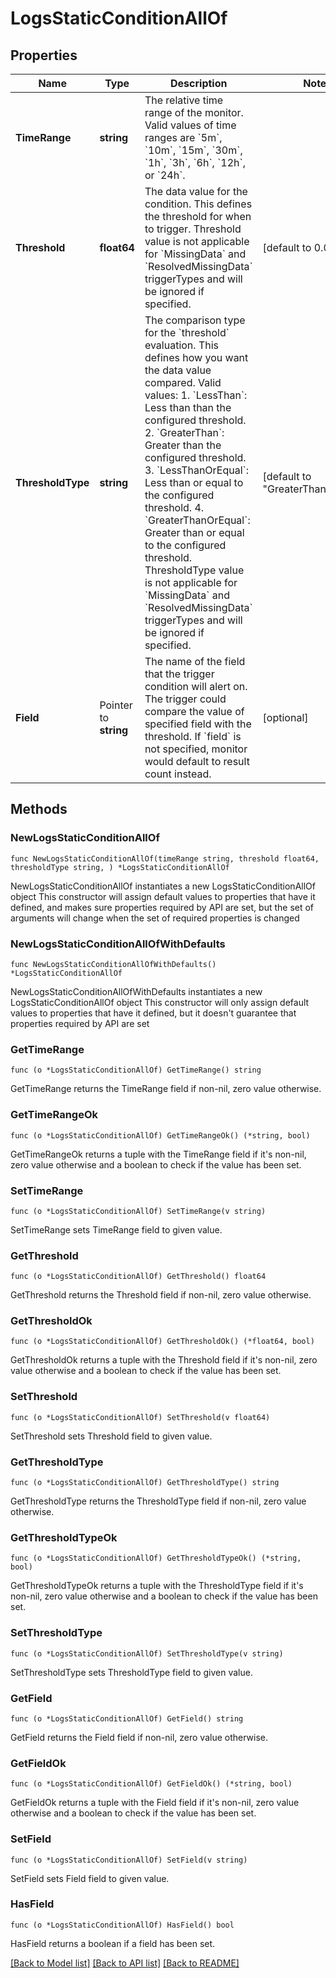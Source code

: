 # LogsStaticConditionAllOf

## Properties

Name | Type | Description | Notes
------------ | ------------- | ------------- | -------------
**TimeRange** | **string** | The relative time range of the monitor. Valid values of time ranges are &#x60;5m&#x60;, &#x60;10m&#x60;, &#x60;15m&#x60;, &#x60;30m&#x60;, &#x60;1h&#x60;, &#x60;3h&#x60;, &#x60;6h&#x60;, &#x60;12h&#x60;, or &#x60;24h&#x60;. | 
**Threshold** | **float64** | The data value for the condition. This defines the threshold for when to trigger. Threshold value is not applicable for &#x60;MissingData&#x60; and &#x60;ResolvedMissingData&#x60; triggerTypes and will be ignored if specified. | [default to 0.0]
**ThresholdType** | **string** | The comparison type for the &#x60;threshold&#x60; evaluation. This defines how you want the data value compared. Valid values:   1. &#x60;LessThan&#x60;: Less than than the configured threshold.   2. &#x60;GreaterThan&#x60;: Greater than the configured threshold.   3. &#x60;LessThanOrEqual&#x60;: Less than or equal to the configured threshold.   4. &#x60;GreaterThanOrEqual&#x60;: Greater than or equal to the configured threshold. ThresholdType value is not applicable for &#x60;MissingData&#x60; and &#x60;ResolvedMissingData&#x60; triggerTypes and will be ignored if specified. | [default to "GreaterThanOrEqual"]
**Field** | Pointer to **string** | The name of the field that the trigger condition will alert on. The trigger could compare the value of specified field with the threshold. If &#x60;field&#x60; is not specified, monitor would default to result count instead. | [optional] 

## Methods

### NewLogsStaticConditionAllOf

`func NewLogsStaticConditionAllOf(timeRange string, threshold float64, thresholdType string, ) *LogsStaticConditionAllOf`

NewLogsStaticConditionAllOf instantiates a new LogsStaticConditionAllOf object
This constructor will assign default values to properties that have it defined,
and makes sure properties required by API are set, but the set of arguments
will change when the set of required properties is changed

### NewLogsStaticConditionAllOfWithDefaults

`func NewLogsStaticConditionAllOfWithDefaults() *LogsStaticConditionAllOf`

NewLogsStaticConditionAllOfWithDefaults instantiates a new LogsStaticConditionAllOf object
This constructor will only assign default values to properties that have it defined,
but it doesn't guarantee that properties required by API are set

### GetTimeRange

`func (o *LogsStaticConditionAllOf) GetTimeRange() string`

GetTimeRange returns the TimeRange field if non-nil, zero value otherwise.

### GetTimeRangeOk

`func (o *LogsStaticConditionAllOf) GetTimeRangeOk() (*string, bool)`

GetTimeRangeOk returns a tuple with the TimeRange field if it's non-nil, zero value otherwise
and a boolean to check if the value has been set.

### SetTimeRange

`func (o *LogsStaticConditionAllOf) SetTimeRange(v string)`

SetTimeRange sets TimeRange field to given value.


### GetThreshold

`func (o *LogsStaticConditionAllOf) GetThreshold() float64`

GetThreshold returns the Threshold field if non-nil, zero value otherwise.

### GetThresholdOk

`func (o *LogsStaticConditionAllOf) GetThresholdOk() (*float64, bool)`

GetThresholdOk returns a tuple with the Threshold field if it's non-nil, zero value otherwise
and a boolean to check if the value has been set.

### SetThreshold

`func (o *LogsStaticConditionAllOf) SetThreshold(v float64)`

SetThreshold sets Threshold field to given value.


### GetThresholdType

`func (o *LogsStaticConditionAllOf) GetThresholdType() string`

GetThresholdType returns the ThresholdType field if non-nil, zero value otherwise.

### GetThresholdTypeOk

`func (o *LogsStaticConditionAllOf) GetThresholdTypeOk() (*string, bool)`

GetThresholdTypeOk returns a tuple with the ThresholdType field if it's non-nil, zero value otherwise
and a boolean to check if the value has been set.

### SetThresholdType

`func (o *LogsStaticConditionAllOf) SetThresholdType(v string)`

SetThresholdType sets ThresholdType field to given value.


### GetField

`func (o *LogsStaticConditionAllOf) GetField() string`

GetField returns the Field field if non-nil, zero value otherwise.

### GetFieldOk

`func (o *LogsStaticConditionAllOf) GetFieldOk() (*string, bool)`

GetFieldOk returns a tuple with the Field field if it's non-nil, zero value otherwise
and a boolean to check if the value has been set.

### SetField

`func (o *LogsStaticConditionAllOf) SetField(v string)`

SetField sets Field field to given value.

### HasField

`func (o *LogsStaticConditionAllOf) HasField() bool`

HasField returns a boolean if a field has been set.


[[Back to Model list]](../README.md#documentation-for-models) [[Back to API list]](../README.md#documentation-for-api-endpoints) [[Back to README]](../README.md)


